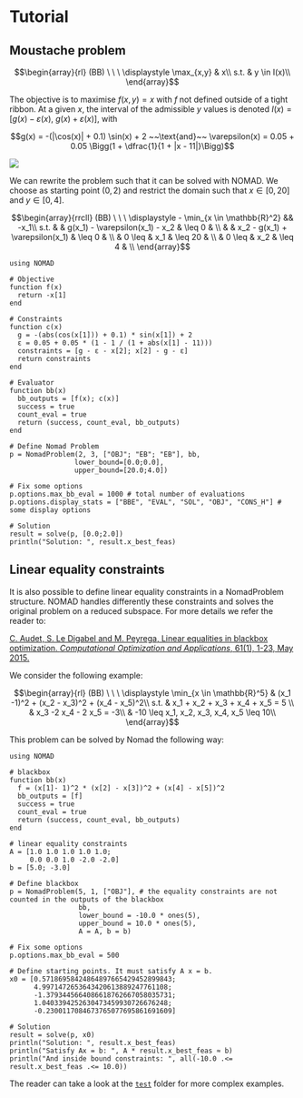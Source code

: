 # Tutorial

## Moustache problem

```math
\begin{array}{rl}
  (BB) \ \ \ 
  \displaystyle \max_{x,y} & x\\
  s.t.
  & y \in I(x)\\
\end{array}
```

The objective is to maximise $f(x, y) = x$ with $f$ not defined outside of a tight ribbon. At a given $x$, the interval of the admissible $y$ values is denoted $I(x) = [g(x) - \varepsilon(x)$, $g(x) + \varepsilon(x)]$, with

```math
g(x) = -(|\cos(x)| + 0.1) \sin(x) + 2 ~~\text{and}~~ \varepsilon(x) = 0.05 + 0.05 \Bigg(1 + \dfrac{1}{1 + |x - 11|}\Bigg)
```

![](https://user-images.githubusercontent.com/35051714/75482594-21b76680-5973-11ea-94c8-f163c94b27de.png)

We can rewrite the problem such that it can be solved with NOMAD. We choose as starting point $(0, 2)$ and restrict the domain such that $x \in [0,20]$ and
$y \in [0, 4]$.

```math
\begin{array}{rrcll}
  (BB) \ \ \ 
  \displaystyle - \min_{x \in \mathbb{R}^2} && -x_1\\
  s.t.
  &               & g(x_1) - \varepsilon(x_1) - x_2 & \leq 0     & \\
  &               & x_2 - g(x_1) + \varepsilon(x_1) & \leq 0     & \\
  &        0 \leq & x_1                             & \leq 20    & \\
  &        0 \leq & x_2                             & \leq 4     & \\
\end{array}
```

```@example moustache
using NOMAD

# Objective
function f(x)
  return -x[1]
end

# Constraints
function c(x)
  g = -(abs(cos(x[1])) + 0.1) * sin(x[1]) + 2
  ε = 0.05 + 0.05 * (1 - 1 / (1 + abs(x[1] - 11)))
  constraints = [g - ε - x[2]; x[2] - g - ε]
  return constraints
end

# Evaluator
function bb(x)
  bb_outputs = [f(x); c(x)]
  success = true
  count_eval = true
  return (success, count_eval, bb_outputs)
end

# Define Nomad Problem
p = NomadProblem(2, 3, ["OBJ"; "EB"; "EB"], bb,
                lower_bound=[0.0;0.0],
                upper_bound=[20.0;4.0])

# Fix some options
p.options.max_bb_eval = 1000 # total number of evaluations
p.options.display_stats = ["BBE", "EVAL", "SOL", "OBJ", "CONS_H"] # some display options

# Solution
result = solve(p, [0.0;2.0])
println("Solution: ", result.x_best_feas)
```

## Linear equality constraints

It is also possible to define linear equality constraints in a NomadProblem structure.
NOMAD handles differently these constraints and solves the original problem on a reduced subspace.
For more details we refer the reader to:

[C. Audet, S. Le Digabel and M. Peyrega, Linear equalities in blackbox optimization.
*Computational Optimization and Applications*, 61(1), 1-23, May 2015.](https://doi.org/10.1007/s10589-014-9708-2)

We consider the following example:

```math
\begin{array}{rl}
  (BB) \ \ \ 
  \displaystyle \min_{x \in \mathbb{R}^5} & (x_1 -1)^2 + (x_2 - x_3)^2 + (x_4 - x_5)^2\\
  s.t.
  & x_1 + x_2 + x_3 + x_4 + x_5 = 5 \\
  & x_3 -2 x_4 - 2 x_5 = -3\\
  & -10 \leq x_1, x_2, x_3, x_4, x_5 \leq 10\\
\end{array}
```

This problem can be solved by Nomad the following way:
```@example HS48
using NOMAD

# blackbox
function bb(x)
  f = (x[1]- 1)^2 * (x[2] - x[3])^2 + (x[4] - x[5])^2
  bb_outputs = [f]
  success = true
  count_eval = true
  return (success, count_eval, bb_outputs)
end

# linear equality constraints
A = [1.0 1.0 1.0 1.0 1.0;
     0.0 0.0 1.0 -2.0 -2.0]
b = [5.0; -3.0]

# Define blackbox
p = NomadProblem(5, 1, ["OBJ"], # the equality constraints are not counted in the outputs of the blackbox
                 bb,
                 lower_bound = -10.0 * ones(5),
                 upper_bound = 10.0 * ones(5),
                 A = A, b = b)

# Fix some options
p.options.max_bb_eval = 500

# Define starting points. It must satisfy A x = b.
x0 = [0.57186958424864897665429452899843;
      4.9971472653643420613889247761108;
      -1.3793445664086618762667058035731;
      1.0403394252630473459930726676248;
      -0.2300117084673765077695861691609]

# Solution
result = solve(p, x0)
println("Solution: ", result.x_best_feas)
println("Satisfy Ax = b: ", A * result.x_best_feas ≈ b)
println("And inside bound constraints: ", all(-10.0 .<= result.x_best_feas .<= 10.0))
```

The reader can take a look at the [`test`](https://github.com/bbopt/NOMAD.jl/tree/master/test) folder for more complex examples.
